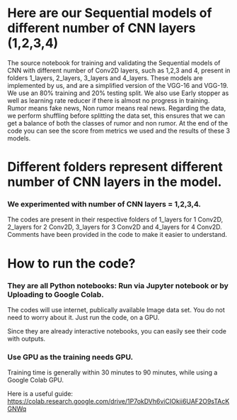 # Here are our Sequential models of different number of CNN layers (1,2,3,4)
The source notebook for training and validating the Sequential models of CNN with different number of Conv2D layers, such as 1,2,3 and 4, present in folders 1_layers, 2_layers, 3_layers and 4_layers. These models are implemented by us, and are a simplified version of the VGG-16 and VGG-19. We use an 80% training and 20% testing split. We also use Early stopper as well as learning rate reducer if there is almost no progress in training. Rumor means fake news, Non rumor means real news. Regarding the data, we perform shuffling before splitting the data set, this ensures that we can get a balance of both the classes of rumor and non rumor. At the end of the code you can see the score from metrics we used and the results of these 3 models.

# Different folders represent different number of CNN layers in the model.

### We experimented with number of CNN layers = 1,2,3,4.

The codes are present in their respective folders of 1_layers for 1 Conv2D, 2_layers for 2 Conv2D, 3_layers for 3 Conv2D and 4_layers for 4 Conv2D. Comments have been provided in the code to make it easier to understand.

# How to run the code?

### They are all Python notebooks: Run via Jupyter notebook or by Uploading to Google Colab.

The codes will use internet, publically available Image data set. You do not need to worry about it. Just run the code, on a GPU. 

Since they are already interactive notebooks, you can easily see their code with outputs.

### Use GPU as the training needs GPU.

Training time is generally within 30 minutes to 90 minutes, while using a Google Colab GPU.

Here is a useful guide: https://colab.research.google.com/drive/1P7okDVh6viCIOkii6UAF2O9sTAcKGNWq

